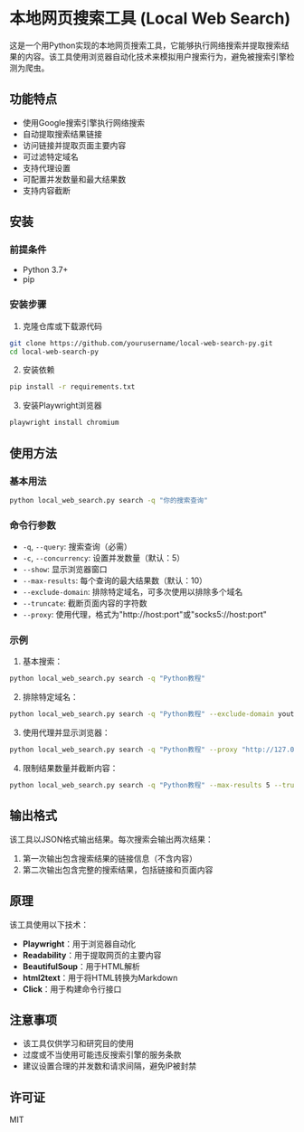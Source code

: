 # 本地网页搜索工具 (Local Web Search)

这是一个用Python实现的本地网页搜索工具，它能够执行网络搜索并提取搜索结果的内容。该工具使用浏览器自动化技术来模拟用户搜索行为，避免被搜索引擎检测为爬虫。

## 功能特点

- 使用Google搜索引擎执行网络搜索
- 自动提取搜索结果链接
- 访问链接并提取页面主要内容
- 可过滤特定域名
- 支持代理设置
- 可配置并发数量和最大结果数
- 支持内容截断

## 安装

### 前提条件

- Python 3.7+
- pip

### 安装步骤

1. 克隆仓库或下载源代码

```bash
git clone https://github.com/yourusername/local-web-search-py.git
cd local-web-search-py
```

2. 安装依赖

```bash
pip install -r requirements.txt
```

3. 安装Playwright浏览器

```bash
playwright install chromium
```

## 使用方法

### 基本用法

```bash
python local_web_search.py search -q "你的搜索查询"
```

### 命令行参数

- `-q`, `--query`: 搜索查询（必需）
- `-c`, `--concurrency`: 设置并发数量（默认：5）
- `--show`: 显示浏览器窗口
- `--max-results`: 每个查询的最大结果数（默认：10）
- `--exclude-domain`: 排除特定域名，可多次使用以排除多个域名
- `--truncate`: 截断页面内容的字符数
- `--proxy`: 使用代理，格式为"http://host:port"或"socks5://host:port"

### 示例

1. 基本搜索：

```bash
python local_web_search.py search -q "Python教程"
```

2. 排除特定域名：

```bash
python local_web_search.py search -q "Python教程" --exclude-domain youtube.com --exclude-domain reddit.com
```

3. 使用代理并显示浏览器：

```bash
python local_web_search.py search -q "Python教程" --proxy "http://127.0.0.1:8080" --show
```

4. 限制结果数量并截断内容：

```bash
python local_web_search.py search -q "Python教程" --max-results 5 --truncate 1000
```

## 输出格式

该工具以JSON格式输出结果。每次搜索会输出两次结果：

1. 第一次输出包含搜索结果的链接信息（不含内容）
2. 第二次输出包含完整的搜索结果，包括链接和页面内容

## 原理

该工具使用以下技术：

- **Playwright**：用于浏览器自动化
- **Readability**：用于提取网页的主要内容
- **BeautifulSoup**：用于HTML解析
- **html2text**：用于将HTML转换为Markdown
- **Click**：用于构建命令行接口

## 注意事项

- 该工具仅供学习和研究目的使用
- 过度或不当使用可能违反搜索引擎的服务条款
- 建议设置合理的并发数和请求间隔，避免IP被封禁

## 许可证

MIT
